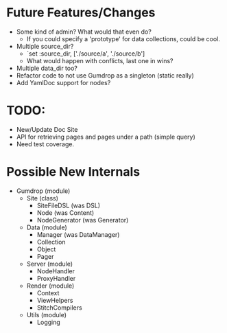 # Future Features/Changes
- Some kind of admin? What would that even do?
  - If you could specify a 'prototype' for data collections, could be cool.
- Multiple source_dir?
  - `set :source_dir, ['./source/a', './source/b']
  - What would happen with conflicts, last one in wins?
- Multiple data_dir too?
- Refactor code to not use Gumdrop as a singleton (static really)
- Add YamlDoc support for nodes?


# TODO:
- New/Update Doc Site
- API for retrieving pages and pages under a path (simple query)
- Need test coverage.


# Possible New Internals
- Gumdrop (module)
  - Site (class)
    - SiteFileDSL (was DSL)
    - Node (was Content)
    - NodeGenerator (was Generator)
  - Data (module)
    - Manager (was DataManager)
    - Collection
    - Object
    - Pager
  - Server (module)
    - NodeHandler
    - ProxyHandler
  - Render (module)
    - Context
    - ViewHelpers
    - StitchCompilers
  - Utils (module)
    - Logging
